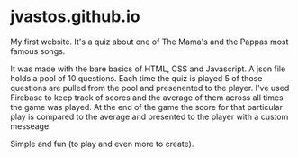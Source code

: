 # jvastos.github.io

My first website. It's a quiz about one of The Mama's and the Pappas most famous songs.

It was made with the bare basics of HTML, CSS and Javascript. A json file holds a pool of 10 questions. Each time the quiz is played 5 of those questions are pulled from the pool and presenented to the player. I've used Firebase to keep track of scores and the average of them across all times the game was played. At the end of the game the score for that particular play is compared to the average and presented to the player with a custom messeage.

Simple and fun (to play and even more to create).
